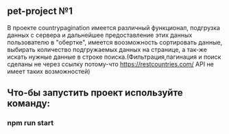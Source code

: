 ## pet-project №1
В проекте countrypagination имеется различный функционал, подгрузка данных с сервера и дальнейшее предоставление этих данных пользователю в "обертке", имеется воозможность сортировать данные, выбирать количество подгружаемых данных на странице, а так-же искать нужные данные в строке поиска.(Фильтрация,пагинация и поиск сделаны не через ссылку потому-что https://restcountries.com/ API не имеет таких возможностей)
## Что-бы запустить проект используйте команду:
### npm run start
